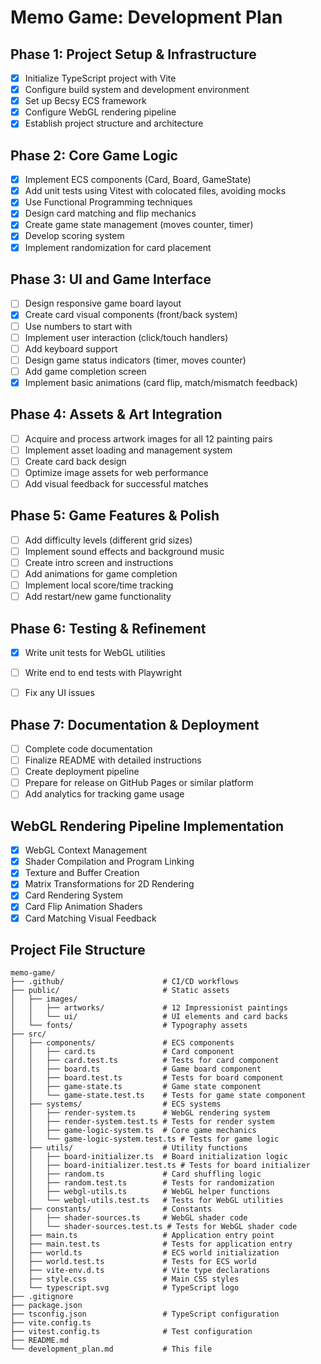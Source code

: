# Memo Game: Development Plan

## Phase 1: Project Setup & Infrastructure
- [x] Initialize TypeScript project with Vite
- [x] Configure build system and development environment
- [x] Set up Becsy ECS framework
- [x] Configure WebGL rendering pipeline
- [x] Establish project structure and architecture

## Phase 2: Core Game Logic
- [x] Implement ECS components (Card, Board, GameState)
- [x] Add unit tests using Vitest with colocated files, avoiding mocks
- [x] Use Functional Programming techniques
- [x] Design card matching and flip mechanics
- [x] Create game state management (moves counter, timer)
- [x] Develop scoring system
- [x] Implement randomization for card placement

## Phase 3: UI and Game Interface
- [ ] Design responsive game board layout
- [x] Create card visual components (front/back system)
- [ ] Use numbers to start with
- [ ] Implement user interaction (click/touch handlers)
- [ ] Add keyboard support
- [ ] Design game status indicators (timer, moves counter)
- [ ] Add game completion screen
- [x] Implement basic animations (card flip, match/mismatch feedback)

## Phase 4: Assets & Art Integration
- [ ] Acquire and process artwork images for all 12 painting pairs
- [ ] Implement asset loading and management system
- [ ] Create card back design
- [ ] Optimize image assets for web performance
- [ ] Add visual feedback for successful matches

## Phase 5: Game Features & Polish
- [ ] Add difficulty levels (different grid sizes)
- [ ] Implement sound effects and background music
- [ ] Create intro screen and instructions
- [ ] Add animations for game completion
- [ ] Implement local score/time tracking
- [ ] Add restart/new game functionality

## Phase 6: Testing & Refinement
- [x] Write unit tests for WebGL utilities
- [ ] Write end to end tests with Playwright
- [ ] Fix any UI issues


## Phase 7: Documentation & Deployment
- [ ] Complete code documentation
- [ ] Finalize README with detailed instructions
- [ ] Create deployment pipeline
- [ ] Prepare for release on GitHub Pages or similar platform
- [ ] Add analytics for tracking game usage 

## WebGL Rendering Pipeline Implementation
- [x] WebGL Context Management
- [x] Shader Compilation and Program Linking
- [x] Texture and Buffer Creation
- [x] Matrix Transformations for 2D Rendering
- [x] Card Rendering System
- [x] Card Flip Animation Shaders
- [x] Card Matching Visual Feedback

## Project File Structure
```
memo-game/
├── .github/                      # CI/CD workflows
├── public/                       # Static assets
│   ├── images/
│   │   ├── artworks/             # 12 Impressionist paintings
│   │   └── ui/                   # UI elements and card backs
│   └── fonts/                    # Typography assets
├── src/
│   ├── components/               # ECS components
│   │   ├── card.ts               # Card component
│   │   ├── card.test.ts          # Tests for card component
│   │   ├── board.ts              # Game board component
│   │   ├── board.test.ts         # Tests for board component
│   │   ├── game-state.ts         # Game state component
│   │   └── game-state.test.ts    # Tests for game state component
│   ├── systems/                  # ECS systems
│   │   ├── render-system.ts      # WebGL rendering system
│   │   ├── render-system.test.ts # Tests for render system
│   │   ├── game-logic-system.ts  # Core game mechanics
│   │   └── game-logic-system.test.ts # Tests for game logic
│   ├── utils/                    # Utility functions
│   │   ├── board-initializer.ts  # Board initialization logic
│   │   ├── board-initializer.test.ts # Tests for board initializer
│   │   ├── random.ts             # Card shuffling logic
│   │   ├── random.test.ts        # Tests for randomization
│   │   ├── webgl-utils.ts        # WebGL helper functions
│   │   └── webgl-utils.test.ts   # Tests for WebGL utilities
│   ├── constants/                # Constants
│   │   ├── shader-sources.ts     # WebGL shader code
│   │   └── shader-sources.test.ts # Tests for WebGL shader code
│   ├── main.ts                   # Application entry point
│   ├── main.test.ts              # Tests for application entry
│   ├── world.ts                  # ECS world initialization
│   ├── world.test.ts             # Tests for ECS world
│   ├── vite-env.d.ts             # Vite type declarations
│   ├── style.css                 # Main CSS styles
│   └── typescript.svg            # TypeScript logo
├── .gitignore
├── package.json
├── tsconfig.json                 # TypeScript configuration
├── vite.config.ts
├── vitest.config.ts              # Test configuration
├── README.md
└── development_plan.md           # This file 